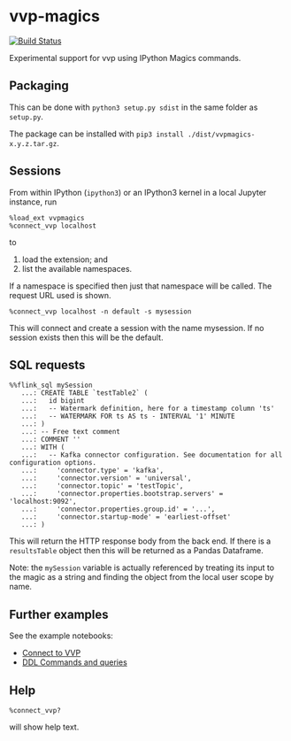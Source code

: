 # vvp-magics

[![Build Status](https://travis-ci.com/dataArtisans/vvp-jupyter.svg?token=RGozj1rgTPauwuugxzZx&branch=master)](https://travis-ci.com/dataArtisans/vvp-jupyter)

Experimental support for vvp using IPython Magics commands.

## Packaging

This can be done with
`python3 setup.py sdist`
in the same folder as `setup.py`.

The package can be installed with `pip3 install ./dist/vvpmagics-x.y.z.tar.gz`.


## Sessions

From within IPython (`ipython3`) or an IPython3 kernel in a local Jupyter instance,
run
```
%load_ext vvpmagics
%connect_vvp localhost 
```
to 
 1. load the extension; and
 2. list the available namespaces.
 
If a namespace is specified then just that namespace will be called.
The request URL used is shown.

```
%connect_vvp localhost -n default -s mysession
```
This will connect and create a session with the name mysession.
If no session exists then this will be the default.


## SQL requests
```
%%flink_sql mySession 
   ...: CREATE TABLE `testTable2` ( 
   ...:   id bigint 
   ...:   -- Watermark definition, here for a timestamp column 'ts' 
   ...:   -- WATERMARK FOR ts AS ts - INTERVAL '1' MINUTE 
   ...: ) 
   ...: -- Free text comment 
   ...: COMMENT '' 
   ...: WITH ( 
   ...:   -- Kafka connector configuration. See documentation for all configuration options. 
   ...:     'connector.type' = 'kafka', 
   ...:     'connector.version' = 'universal', 
   ...:     'connector.topic' = 'testTopic', 
   ...:     'connector.properties.bootstrap.servers' = 'localhost:9092', 
   ...:     'connector.properties.group.id' = '...', 
   ...:     'connector.startup-mode' = 'earliest-offset' 
   ...: ) 

```
This will return the HTTP response body from the back end.
If there is a `resultsTable` object then this will be returned as a Pandas Dataframe.

Note: the `mySession` variable is actually referenced 
by treating its input to the magic as a string 
and finding the object from the local user scope by name.

## Further examples

See the example notebooks:

- [Connect to VVP](./example_notebooks/ConnectToVVP.test.ipynb)
- [DDL Commands and queries](./example_notebooks/FlinkSql.test.ipynb)

## Help
```
%connect_vvp?
```
will show help text.

